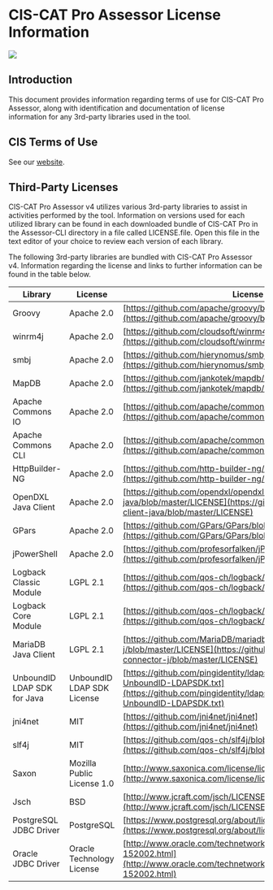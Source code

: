CIS-CAT Pro Assessor License Information
========================================

![](http://i.imgur.com/5yZfZi5.jpg)


Introduction
------------
This document provides information regarding terms of use for CIS-CAT Pro Assessor, along with identification and documentation of license information for any 3rd-party libraries used in the tool.

CIS Terms of Use
----------------
See our [website](https://www.cisecurity.org/cis-securesuite/cis-securesuite-membership-terms-of-use/).

Third-Party Licenses
--------------------

CIS-CAT Pro Assessor v4 utilizes various 3rd-party libraries to assist in activities performed by the tool. Information on versions used for each utilized library can be found in each downloaded bundle of CIS-CAT Pro in the Assessor-CLI directory in a file called LICENSE.file. Open this file in the text editor of your choice to review each version of each library.

The following 3rd-party libraries are bundled with CIS-CAT Pro Assessor v4.  Information regarding the license and links to further information can be found in the table below.


| Library                         | License                   | License Link                              |
|---------------------------------|---------------------------|-------------------------------------------|
| Groovy                          |Apache 2.0                 |[https://github.com/apache/groovy/blob/master/LICENSE](https://github.com/apache/groovy/blob/master/LICENSE) |
| winrm4j                         |Apache 2.0                 |[https://github.com/cloudsoft/winrm4j/blob/master/LICENSE](https://github.com/cloudsoft/winrm4j/blob/master/LICENSE) |
| smbj                            |Apache 2.0                 |[https://github.com/hierynomus/smbj/blob/master/LICENSE_HEADER](https://github.com/hierynomus/smbj/blob/master/LICENSE_HEADER) |
| MapDB                           |Apache 2.0                 |[https://github.com/jankotek/mapdb/blob/master/LICENSE.txt](https://github.com/jankotek/mapdb/blob/master/LICENSE.txt) |
| Apache Commons IO               |Apache 2.0                 |[https://github.com/apache/commons-io/blob/master/LICENSE.txt](https://github.com/apache/commons-io/blob/master/LICENSE.txt) |
| Apache Commons CLI              |Apache 2.0                 |[https://github.com/apache/commons-cli/blob/master/LICENSE.txt](https://github.com/apache/commons-cli/blob/master/LICENSE.txt) |
| HttpBuilder-NG                  |Apache 2.0                 |[https://github.com/http-builder-ng/http-builder-ng](https://github.com/http-builder-ng/http-builder-ng) |
| OpenDXL Java Client                  |Apache 2.0                 |[https://github.com/opendxl/opendxl-client-java/blob/master/LICENSE](https://github.com/opendxl/opendxl-client-java/blob/master/LICENSE) |
| GPars                           |Apache 2.0                 |[https://github.com/GPars/GPars/blob/master/LICENSE.txt](https://github.com/GPars/GPars/blob/master/LICENSE.txt) |
| jPowerShell                     |Apache 2.0                 |[https://github.com/profesorfalken/jPowerShell/blob/master/LICENSE](https://github.com/profesorfalken/jPowerShell/blob/master/LICENSE) |
| Logback Classic Module          |LGPL 2.1                   |[https://github.com/qos-ch/logback/blob/master/LICENSE.txt](https://github.com/qos-ch/logback/blob/master/LICENSE.txt) |
| Logback Core Module             |LGPL 2.1                   |[https://github.com/qos-ch/logback/blob/master/LICENSE.txt](https://github.com/qos-ch/logback/blob/master/LICENSE.txt) |
| MariaDB Java Client             |LGPL 2.1                   |[https://github.com/MariaDB/mariadb-connector-j/blob/master/LICENSE](https://github.com/MariaDB/mariadb-connector-j/blob/master/LICENSE) |
| UnboundID LDAP SDK for Java     |UnboundID LDAP SDK License |[https://github.com/pingidentity/ldapsdk/blob/master/LICENSE-UnboundID-LDAPSDK.txt](https://github.com/pingidentity/ldapsdk/blob/master/LICENSE-UnboundID-LDAPSDK.txt) |
| jni4net                         |MIT                        |[https://github.com/jni4net/jni4net](https://github.com/jni4net/jni4net) |
| slf4j                           |MIT                        |[https://github.com/qos-ch/slf4j/blob/master/LICENSE.txt](https://github.com/qos-ch/slf4j/blob/master/LICENSE.txt) |
| Saxon                           |Mozilla Public License 1.0 |[http://www.saxonica.com/license/license.xml](http://www.saxonica.com/license/license.xml) |
| Jsch                            |BSD                        |[http://www.jcraft.com/jsch/LICENSE.txt](http://www.jcraft.com/jsch/LICENSE.txt) |
| PostgreSQL JDBC Driver          |PostgreSQL                 |[https://www.postgresql.org/about/licence/](https://www.postgresql.org/about/licence/) |
| Oracle JDBC Driver              |Oracle Technology License  |[http://www.oracle.com/technetwork/licenses/distribution-license-152002.html](http://www.oracle.com/technetwork/licenses/distribution-license-152002.html) |



